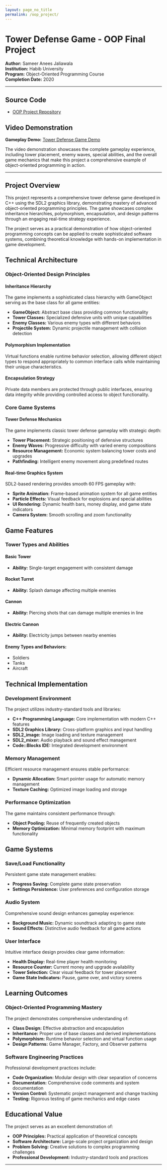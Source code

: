 ```yaml
---
layout: page_no_title
permalink: /oop_project/
---
```


# Tower Defense Game - OOP Final Project

**Author:** Sameer Anees Jaliawala  
**Institution:** Habib University  
**Program:** Object-Oriented Programming Course  
**Completion Date:** 2020

---

## Source Code
- [OOP Project Repository](https://github.com/sameeranees/OOP)

## Video Demonstration

**Gameplay Demo:** [Tower Defense Game Demo](https://youtu.be/nxycKZMTpA4?si=UduSNTbNWGLAYiBQ)

The video demonstration showcases the complete gameplay experience, including tower placement, enemy waves, special abilities, and the overall game mechanics that make this project a comprehensive example of object-oriented programming in action.

---

## Project Overview

This project represents a comprehensive tower defense game developed in C++ using the SDL2 graphics library, demonstrating mastery of advanced object-oriented programming principles. The game showcases complex inheritance hierarchies, polymorphism, encapsulation, and design patterns through an engaging real-time strategy experience.

The project serves as a practical demonstration of how object-oriented programming concepts can be applied to create sophisticated software systems, combining theoretical knowledge with hands-on implementation in game development.

## Technical Architecture

### Object-Oriented Design Principles

#### Inheritance Hierarchy
The game implements a sophisticated class hierarchy with GameObject serving as the base class for all game entities:

- **GameObject:** Abstract base class providing common functionality
- **Tower Classes:** Specialized defensive units with unique capabilities
- **Enemy Classes:** Various enemy types with different behaviors
- **Projectile System:** Dynamic projectile management with collision detection

#### Polymorphism Implementation
Virtual functions enable runtime behavior selection, allowing different object types to respond appropriately to common interface calls while maintaining their unique characteristics.

#### Encapsulation Strategy
Private data members are protected through public interfaces, ensuring data integrity while providing controlled access to object functionality.

### Core Game Systems

#### Tower Defense Mechanics
The game implements classic tower defense gameplay with strategic depth:

- **Tower Placement:** Strategic positioning of defensive structures
- **Enemy Waves:** Progressive difficulty with varied enemy compositions
- **Resource Management:** Economic system balancing tower costs and upgrades
- **Pathfinding:** Intelligent enemy movement along predefined routes

#### Real-time Graphics System
SDL2-based rendering provides smooth 60 FPS gameplay with:

- **Sprite Animation:** Frame-based animation system for all game entities
- **Particle Effects:** Visual feedback for explosions and special abilities
- **UI Rendering:** Dynamic health bars, money display, and game state indicators
- **Camera System:** Smooth scrolling and zoom functionality

## Game Features

### Tower Types and Abilities

#### Basic Tower
- **Ability:** Single-target engagement with consistent damage

#### Rocket Turret
- **Ability:** Splash damage affecting multiple enemies

#### Cannon
- **Ability:** Piercing shots that can damage multiple enemies in line

#### Electric Cannon
- **Ability:** Electricity jumps between nearby enemies

#### Enemy Types and Behaviors:
- Soldiers
- Tanks
- Aircraft

## Technical Implementation

### Development Environment
The project utilizes industry-standard tools and libraries:

- **C++ Programming Language:** Core implementation with modern C++ features
- **SDL2 Graphics Library:** Cross-platform graphics and input handling
- **SDL2_image:** Image loading and texture management
- **SDL2_mixer:** Audio playback and sound effect management
- **Code::Blocks IDE:** Integrated development environment

### Memory Management
Efficient resource management ensures stable performance:

- **Dynamic Allocation:** Smart pointer usage for automatic memory management
- **Texture Caching:** Optimized image loading and storage

### Performance Optimization
The game maintains consistent performance through:

- **Object Pooling:** Reuse of frequently created objects
- **Memory Optimization:** Minimal memory footprint with maximum functionality

## Game Systems

### Save/Load Functionality
Persistent game state management enables:

- **Progress Saving:** Complete game state preservation
- **Settings Persistence:** User preferences and configuration storage

### Audio System
Comprehensive sound design enhances gameplay experience:

- **Background Music:** Dynamic soundtrack adapting to game state
- **Sound Effects:** Distinctive audio feedback for all game actions

### User Interface
Intuitive interface design provides clear game information:

- **Health Display:** Real-time player health monitoring
- **Resource Counter:** Current money and upgrade availability
- **Tower Selection:** Clear visual feedback for tower placement
- **Game State Indicators:** Pause, game over, and victory screens

## Learning Outcomes

### Object-Oriented Programming Mastery
The project demonstrates comprehensive understanding of:

- **Class Design:** Effective abstraction and encapsulation
- **Inheritance:** Proper use of base classes and derived implementations
- **Polymorphism:** Runtime behavior selection and virtual function usage
- **Design Patterns:** Game Manager, Factory, and Observer patterns

### Software Engineering Practices
Professional development practices include:

- **Code Organization:** Modular design with clear separation of concerns
- **Documentation:** Comprehensive code comments and system documentation
- **Version Control:** Systematic project management and change tracking
- **Testing:** Rigorous testing of game mechanics and edge cases

## Educational Value
The project serves as an excellent demonstration of:

- **OOP Principles:** Practical application of theoretical concepts
- **Software Architecture:** Large-scale project organization and design
- **Problem Solving:** Creative solutions to complex programming challenges
- **Professional Development:** Industry-standard tools and practices

---
